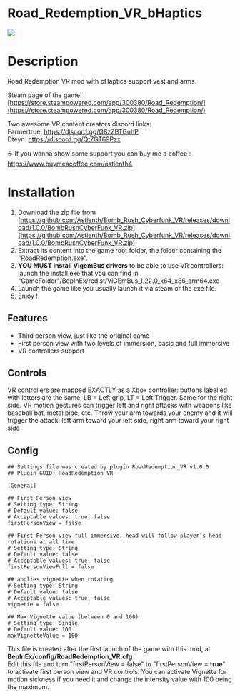 # Road_Redemption_VR_bHaptics

<img src="https://shared.fastly.steamstatic.com/store_item_assets/steam/apps/300380/header.jpg">

# Description

Road Redemption VR mod with bHaptics support vest and arms.</br>

Steam page of the game: [https://store.steampowered.com/app/300380/Road_Redemption/](https://store.steampowered.com/app/300380/Road_Redemption/)

Two awesome VR content creators discord links: </br>
Farmertrue: https://discord.gg/G8zZBTGuhP </br>
Dteyn: https://discord.gg/Qt7GT69Pzx </br>

☕ If you wanna show some support you can buy me a coffee : https://www.buymeacoffee.com/astienth4 </br>

# <b>Installation</b></br>

1) Download the zip file from [https://github.com/Astienth/Bomb_Rush_Cyberfunk_VR/releases/download/1.0.0/BombRushCyberFunk_VR.zip](https://github.com/Astienth/Bomb_Rush_Cyberfunk_VR/releases/download/1.0.0/BombRushCyberFunk_VR.zip)</br>
2) Extract its content into the game root folder, the folder containing the "RoadRedemption.exe".</br>
3) **YOU MUST install VigemBus drivers** to be able to use VR controllers: launch the install exe that you can find in "GameFolder"/BepInEx/redist/ViGEmBus_1.22.0_x64_x86_arm64.exe
4) Launch the game like you usually launch it via steam or the exe file.
5) Enjoy !

## Features

- Third person view, just like the original game
- First person view with two levels of immersion, basic and full immersive
- VR controllers support

## Controls

VR controllers are mapped EXACTLY as a Xbox controller: buttons labelled with letters are the same, LB = Left grip, LT = Left Trigger. Same for the right side.
VR motion gestures can trigger left and right attacks with weapons like baseball bat, metal pipe, etc. Throw your arm towards your enemy and it will trigger the attack: left arm toward your left side, right arm toward your right side

## Config

```
## Settings file was created by plugin RoadRedemption_VR v1.0.0
## Plugin GUID: RoadRedemption_VR

[General]

## First Person view
# Setting type: String
# Default value: false
# Acceptable values: true, false
firstPersonView = false

## First Person view full immersive, head will follow player's head rotations at all time
# Setting type: String
# Default value: false
# Acceptable values: true, false
firstPersonViewFull = false

## applies vignette when rotating
# Setting type: String
# Default value: false
# Acceptable values: true, false
vignette = false

## Max Vignette value (between 0 and 100)
# Setting type: Single
# Default value: 100
maxVignetteValue = 100

```
This file is created after the first launch of the game with this mod, at **BepInEx/config/RoadRedemption_VR.cfg**</br>
Edit this file and turn "firstPersonView = false" to "firstPersonView = **true**" to activate first person view and VR controls.
You can activate Vignette for motion sickness if you need it and change the intensity value with 100 being the maximum.


